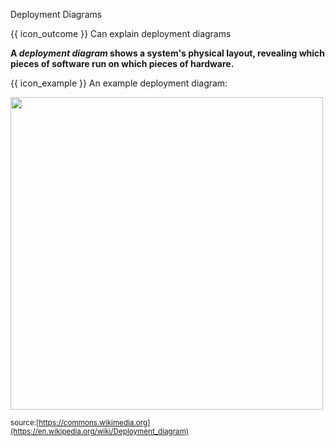<span id="title">Deployment Diagrams</span>

<span id="prereqs"></span>

<span id="outcomes">{{ icon_outcome }} Can explain deployment diagrams</span>

<div id="body">

**A _deployment diagram_ shows a system's physical layout, revealing which pieces of software run on which pieces of hardware.**

<box>

{{ icon_example }} An example deployment diagram:

<img src="{{baseUrl}}/modeling/modelingStructures/deploymentDiagrams/images/diagram.png" height="500" />
<p/>

<sub>source:[https://commons.wikimedia.org](https://en.wikipedia.org/wiki/Deployment_diagram)</sub>

</box>

</div>

<div id="extras">
</div>